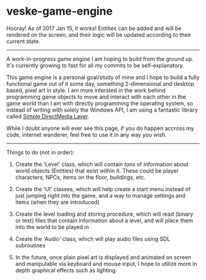 # veske-game-engine

Hooray! As of 2017 Jan 15, it works! Entities can be added and will be rendered on the screen, and their logic will be updated according to their current state.

---

A work-in-progress game engine I am hoping to build from the ground up. It's currently growing to fast for all my commits to be self-explanatory.

This game engine is a personal goal/study of mine and I hope to build a fully functional game out of it some day, something 2-dimensional and desktop based, pixel art in style. I am more intersted in the work behind programming game objects to move and interact with each other in the game world than I am with directly programming the operating system, so instead of writing with solely the Windows API, I am using a fantastic library called [Simple DirectMedia Layer](https://www.libsdl.org/).

While I doubt anyone will ever see this page, if you do happen accross my code, internet wanderer, feel free to use it in any way you wish.

---

Things to do (not in order):

1. Create the 'Level' class, which will contain tons of information about world objects (Entities) that exist within it. These could be player characters, NPCs, items on the floor, buildings, etc.

2. Create the 'UI' classes, which will help create a start menu instead of just jumping right into the game, and a way to manage settings and items (when they are introduced)

3. Create the level loading and storing procedure, which will read (binary or text) files that contain information about a level, and will place them into the world to be played in

4. Create the 'Audio' class, which will play audio files using SDL subroutines

5. In the future, once plain pixel art is displayed and animated on screen and manipulable via keyboard and mouse input, I hope to utilize more in depth graphical effects such as lighting.

